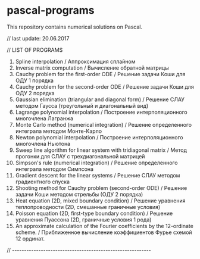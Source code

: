 # pascal-programs
This repository contains numerical solutions on Pascal.

// last update: 20.06.2017

// LIST OF PROGRAMS

1. Spline interpolation / Аппроксимация сплайном
2. Inverse matrix computation / Вычисление обратной матрицы
3. Cauchy problem for the first-order ODE / Решение задачи Коши для ОДУ 1 порядка
4. Cauchy problem for the second-order ODE / Решение задачи Коши для ОДУ 2 порядка
5. Gaussian elimination (triangular and diagonal form) / Решение СЛАУ методом Гаусса (треугольный и диагональный вид)
6. Lagrange polynomial interpolation / Построение интерполяционного многочлена Лагранжа
7. Monte Carlo method (numerical integration) / Решение определенного интеграла методом Монте-Карло
8. Newton polynomial interpolation / Построение интерполяционного многочлена Ньютона
9. Sweep line algorithm for linear system with tridiagonal matrix / Метод прогонки для СЛАУ с трехдиагональной матрицей
10. Simpson's rule (numerical integration) / Решение определенного интеграла методом Симпсона
11. Gradient descent for the linear systems / Решение СЛАУ методом градиентного спуска
12. Shooting method for Cauchy problem (second-order ODE) / Решение задачи Коши методом стрельбы (ОДУ 2 порядка)
13. Heat equation (2D, mixed boundary condition) / Решение уравнения теплопроводности (2D, смешанные граничные условия)
14. Poisson equation (2D, first-type boundary condition) / Решение уравнения Пуассона (2D, граничные условия 1 рода)
15. An approximate calculation of the Fourier coefficients by the 12-ordinate scheme. 
  / Приближенное вычисление коэффициентов Фурье схемой 12 ординат.

// ----------------------------------------------------------


